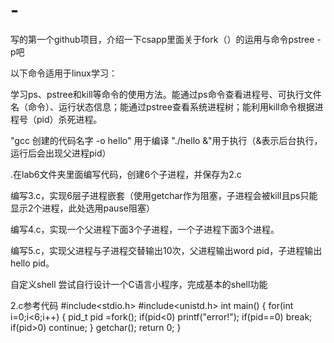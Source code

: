 # -
写的第一个github项目，介绍一下csapp里面关于fork（）的运用与命令pstree -p吧

以下命令适用于linux学习：

学习ps、pstree和kill等命令的使用方法。能通过ps命令查看进程号、可执行文件名（命令）、运行状态信息；能通过pstree查看系统进程树；能利用kill命令根据进程号（pid）杀死进程。

"gcc 创建的代码名字 -o hello" 用于编译  "./hello &"用于执行（&表示后台执行，运行后会出现父进程pid）

.在lab6文件夹里面编写代码，创建6个子进程，并保存为2.c

编写3.c，实现6层子进程嵌套（使用getchar作为阻塞，子进程会被kill且ps只能显示2个进程，此处选用pause阻塞）

编写4.c，实现一个父进程下面3个子进程，一个子进程下面3个进程。

编写5.c，实现父进程与子进程交替输出10次，父进程输出word pid，子进程输出 hello pid。

自定义shell
尝试自行设计一个C语言小程序，完成基本的shell功能


2.c参考代码
#include<stdio.h>
#include<unistd.h>
int main()
{
	for(int i=0;i<6;i++)
	{
		pid_t pid =fork();
		if(pid<0) printf("error!");
		if(pid==0)	break;
		if(pid>0)       continue;
	}
	getchar();
	return 0;
}

